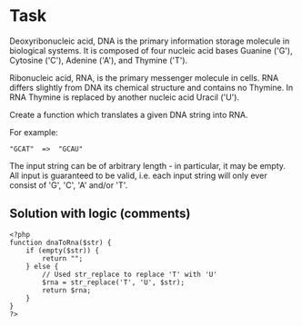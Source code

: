 # Task 

Deoxyribonucleic acid, DNA is the primary information storage molecule in biological systems. It is composed of four nucleic acid bases Guanine ('G'), Cytosine ('C'), Adenine ('A'), and Thymine ('T').

Ribonucleic acid, RNA, is the primary messenger molecule in cells. RNA differs slightly from DNA its chemical structure and contains no Thymine. In RNA Thymine is replaced by another nucleic acid Uracil ('U').

Create a function which translates a given DNA string into RNA.

For example:

```
"GCAT"  =>  "GCAU"
```

The input string can be of arbitrary length - in particular, it may be empty. All input is guaranteed to be valid, i.e. each input string will only ever consist of 'G', 'C', 'A' and/or 'T'.

## Solution with logic (comments)

```
<?php
function dnaToRna($str) {
    if (empty($str)) {
        return "";
    } else {
        // Used str_replace to replace 'T' with 'U'
        $rna = str_replace('T', 'U', $str);
        return $rna;
    }
}
?>
```
